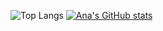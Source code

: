 ![Top Langs](https://github-readme-stats.vercel.app/api/top-langs/?username=CtrlAnzz&layout=compact&theme=radical)
[![Ana's GitHub stats](https://github-readme-stats.vercel.app/api?username=CtrlAnzz&theme=radical)](https://github.com/CtrlAnzz/github-readme-stats)

